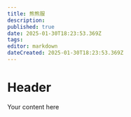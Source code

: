 ```yaml
---
title: 熊熊服
description: 
published: true
date: 2025-01-30T18:23:53.369Z
tags: 
editor: markdown
dateCreated: 2025-01-30T18:23:53.369Z
---
```


# Header
Your content here